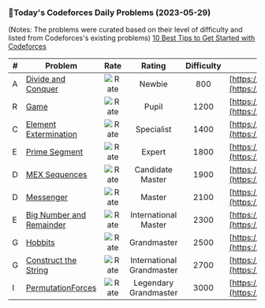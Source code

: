 ### 🌟Today's Codeforces Daily Problems (2023-05-29)
(Notes: The problems were curated based on their level of difficulty and listed from Codeforces's existing problems)
[10 Best Tips to Get Started with Codeforces](https://github.com/ika9810/Codeforces-Daily-Problems/blob/main/10%20Best%20Tips%20to%20Get%20Started%20with%20Codeforces.md)

| # | Problem | Rate| Rating | Difficulty | Contest |
|---| ----- | :--------: | :----------: | :----------: | ---------- |
|A|[Divide and Conquer](https://codeforces.com/contest/1762/problem/A)|![Rate](https://img.shields.io/badge/Newbie-800-lightgrey)|Newbie|800|[https://codeforces.com/contest/1762](https://codeforces.com/contest/1762)|
|R|[Game](https://codeforces.com/contest/630/problem/R)|![Rate](https://img.shields.io/badge/Pupil-1200-brightgreen)|Pupil|1200|[https://codeforces.com/contest/630](https://codeforces.com/contest/630)|
|C|[Element Extermination](https://codeforces.com/contest/1375/problem/C)|![Rate](https://img.shields.io/badge/Specialist-1400-9cf)|Specialist|1400|[https://codeforces.com/contest/1375](https://codeforces.com/contest/1375)|
|E|[Prime Segment](https://codeforces.com/contest/64/problem/E)|![Rate](https://img.shields.io/badge/Expert-1800-blue)|Expert|1800|[https://codeforces.com/contest/64](https://codeforces.com/contest/64)|
|D|[MEX Sequences](https://codeforces.com/contest/1613/problem/D)|![Rate](https://img.shields.io/badge/Candidate%20Master-1900-blueviolet)|Candidate Master|1900|[https://codeforces.com/contest/1613](https://codeforces.com/contest/1613)|
|D|[Messenger](https://codeforces.com/contest/631/problem/D)|![Rate](https://img.shields.io/badge/Master-2100-orange)|Master|2100|[https://codeforces.com/contest/631](https://codeforces.com/contest/631)|
|E|[Big Number and Remainder](https://codeforces.com/contest/774/problem/E)|![Rate](https://img.shields.io/badge/International%20Master-2300-orange)|International Master|2300|[https://codeforces.com/contest/774](https://codeforces.com/contest/774)|
|G|[Hobbits](https://codeforces.com/contest/1468/problem/G)|![Rate](https://img.shields.io/badge/Grandmaster-2500-red)|Grandmaster|2500|[https://codeforces.com/contest/1468](https://codeforces.com/contest/1468)|
|G|[Construct the String](https://codeforces.com/contest/1366/problem/G)|![Rate](https://img.shields.io/badge/International%20Grandmaster-2700-red)|International Grandmaster|2700|[https://codeforces.com/contest/1366](https://codeforces.com/contest/1366)|
|I|[PermutationForces](https://codeforces.com/contest/1672/problem/I)|![Rate](https://img.shields.io/badge/Legendary%20Grandmaster-3000-red)|Legendary Grandmaster|3000|[https://codeforces.com/contest/1672](https://codeforces.com/contest/1672)|
